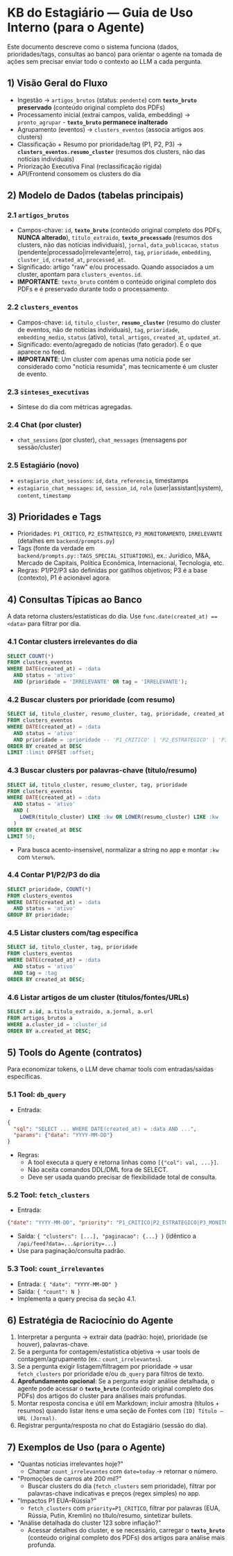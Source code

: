 # KB do Estagiário — Guia de Uso Interno (para o Agente)

Este documento descreve como o sistema funciona (dados, prioridades/tags, consultas ao banco) para orientar o agente na tomada de ações sem precisar enviar todo o contexto ao LLM a cada pergunta.

## 1) Visão Geral do Fluxo
- Ingestão → `artigos_brutos` (status: `pendente`) com **`texto_bruto` preservado** (conteúdo original completo dos PDFs)
- Processamento inicial (extrai campos, valida, embedding) → `pronto_agrupar` - **`texto_bruto` permanece inalterado**
- Agrupamento (eventos) → `clusters_eventos` (associa artigos aos clusters)
- Classificação + Resumo por prioridade/tag (P1, P2, P3) → **`clusters_eventos.resumo_cluster`** (resumos dos clusters, não das notícias individuais)
- Priorização Executiva Final (reclassificação rígida)
- API/Frontend consomem os clusters do dia

## 2) Modelo de Dados (tabelas principais)
### 2.1 `artigos_brutos`
- Campos-chave: `id`, **`texto_bruto`** (conteúdo original completo dos PDFs, **NUNCA alterado**), `titulo_extraido`, **`texto_processado`** (resumos dos clusters, não das notícias individuais), `jornal`, `data_publicacao`, `status` (pendente|processado|irrelevante|erro), `tag`, `prioridade`, `embedding`, `cluster_id`, `created_at`, `processed_at`.
- Significado: artigo "raw" e/ou processado. Quando associados a um cluster, apontam para `clusters_eventos.id`.
- **IMPORTANTE**: `texto_bruto` contém o conteúdo original completo dos PDFs e é preservado durante todo o processamento.

### 2.2 `clusters_eventos`
- Campos-chave: `id`, `titulo_cluster`, **`resumo_cluster`** (resumo do cluster de eventos, não de notícias individuais), `tag`, `prioridade`, `embedding_medio`, `status` (ativo), `total_artigos`, `created_at`, `updated_at`.
- Significado: evento/agregado de notícias (fato gerador). É o que aparece no feed.
- **IMPORTANTE**: Um cluster com apenas uma notícia pode ser considerado como "notícia resumida", mas tecnicamente é um cluster de evento.

### 2.3 `sinteses_executivas`
- Síntese do dia com métricas agregadas.

### 2.4 Chat (por cluster)
- `chat_sessions` (por cluster), `chat_messages` (mensagens por sessão/cluster)

### 2.5 Estagiário (novo)
- `estagiario_chat_sessions`: `id`, `data_referencia`, timestamps
- `estagiario_chat_messages`: `id`, `session_id`, `role` (user|assistant|system), `content`, `timestamp`

## 3) Prioridades e Tags
- Prioridades: `P1_CRITICO`, `P2_ESTRATEGICO`, `P3_MONITORAMENTO`, `IRRELEVANTE` (detalhes em `backend/prompts.py`)
- Tags (fonte da verdade em `backend/prompts.py::TAGS_SPECIAL_SITUATIONS`), ex.: Jurídico, M&A, Mercado de Capitais, Política Econômica, Internacional, Tecnologia, etc.
- Regras: P1/P2/P3 são definidas por gatilhos objetivos; P3 é a base (contexto), P1 é acionável agora.

## 4) Consultas Típicas ao Banco
A data retorna clusters/estatísticas do dia. Use `func.date(created_at) == <data>` para filtrar por dia.

### 4.1 Contar clusters irrelevantes do dia
```sql
SELECT COUNT(*)
FROM clusters_eventos
WHERE DATE(created_at) = :data
  AND status = 'ativo'
  AND (prioridade = 'IRRELEVANTE' OR tag = 'IRRELEVANTE');
```

### 4.2 Buscar clusters por prioridade (com resumo)
```sql
SELECT id, titulo_cluster, resumo_cluster, tag, prioridade, created_at
FROM clusters_eventos
WHERE DATE(created_at) = :data
  AND status = 'ativo'
  AND prioridade = :prioridade -- 'P1_CRITICO' | 'P2_ESTRATEGICO' | 'P3_MONITORAMENTO'
ORDER BY created_at DESC
LIMIT :limit OFFSET :offset;
```

### 4.3 Buscar clusters por palavras-chave (título/resumo)
```sql
SELECT id, titulo_cluster, resumo_cluster, tag, prioridade
FROM clusters_eventos
WHERE DATE(created_at) = :data
  AND status = 'ativo'
  AND (
    LOWER(titulo_cluster) LIKE :kw OR LOWER(resumo_cluster) LIKE :kw
  )
ORDER BY created_at DESC
LIMIT 50;
```
- Para busca acento-insensível, normalizar a string no app e montar `:kw` com `%termo%`.

### 4.4 Contar P1/P2/P3 do dia
```sql
SELECT prioridade, COUNT(*)
FROM clusters_eventos
WHERE DATE(created_at) = :data
  AND status = 'ativo'
GROUP BY prioridade;
```

### 4.5 Listar clusters com/tag específica
```sql
SELECT id, titulo_cluster, tag, prioridade
FROM clusters_eventos
WHERE DATE(created_at) = :data
  AND status = 'ativo'
  AND tag = :tag
ORDER BY created_at DESC;
```

### 4.6 Listar artigos de um cluster (títulos/fontes/URLs)
```sql
SELECT a.id, a.titulo_extraido, a.jornal, a.url
FROM artigos_brutos a
WHERE a.cluster_id = :cluster_id
ORDER BY a.created_at DESC;
```

## 5) Tools do Agente (contratos)
Para economizar tokens, o LLM deve chamar tools com entradas/saídas específicas.

### 5.1 Tool: `db_query`
- Entrada:
```json
{
  "sql": "SELECT ... WHERE DATE(created_at) = :data AND ...",
  "params": {"data": "YYYY-MM-DD"}
}
```
- Regras:
  - A tool executa a query e retorna linhas como `[{"col": val, ...}]`.
  - Não aceita comandos DDL/DML fora de SELECT.
  - Deve ser usada quando precisar de flexibilidade total de consulta.

### 5.2 Tool: `fetch_clusters`
- Entrada:
```json
{"date": "YYYY-MM-DD", "priority": "P1_CRITICO|P2_ESTRATEGICO|P3_MONITORAMENTO|null", "page": 1, "page_size": 50}
```
- Saída: `{ "clusters": [...], "paginacao": {...} }` (idêntico a `/api/feed?data=...&priority=...`)
- Use para paginação/consulta padrão.

### 5.3 Tool: `count_irrelevantes`
- Entrada: `{ "date": "YYYY-MM-DD" }`
- Saída: `{ "count": N }`
- Implementa a query precisa da seção 4.1.

## 6) Estratégia de Raciocínio do Agente
1. Interpretar a pergunta → extrair data (padrão: hoje), prioridade (se houver), palavras-chave.
2. Se a pergunta for contagem/estatística objetiva → usar tools de contagem/agrupamento (ex.: `count_irrelevantes`).
3. Se a pergunta exigir listagem/filtragem por prioridade → usar `fetch_clusters` por prioridade e/ou `db_query` para filtros de texto.
4. **Aprofundamento opcional**: Se a pergunta exigir análise detalhada, o agente pode acessar o **`texto_bruto`** (conteúdo original completo dos PDFs) dos artigos do cluster para análises mais profundas.
5. Montar resposta concisa e útil em Markdown; incluir amostra (títulos + resumos) quando listar itens e uma seção de Fontes com `[ID] Título — URL (Jornal)`.
6. Registrar pergunta/resposta no chat do Estagiário (sessão do dia).

## 7) Exemplos de Uso (para o Agente)
- "Quantas notícias irrelevantes hoje?"
  - Chamar `count_irrelevantes` com `date=today` → retornar o número.
- "Promoções de carros até 200 mil?"
  - Buscar clusters do dia (`fetch_clusters` sem prioridade), filtrar por palavras-chave indicativas e preços (regex simples) no app.
- "Impactos P1 EUA–Rússia?"
  - `fetch_clusters` com `priority=P1_CRITICO`, filtrar por palavras (EUA, Rússia, Putin, Kremlin) no título/resumo, sintetizar bullets.
- "Análise detalhada do cluster 123 sobre inflação?"
  - Acessar detalhes do cluster, e se necessário, carregar o **`texto_bruto`** (conteúdo original completo dos PDFs) dos artigos para análise mais profunda.
